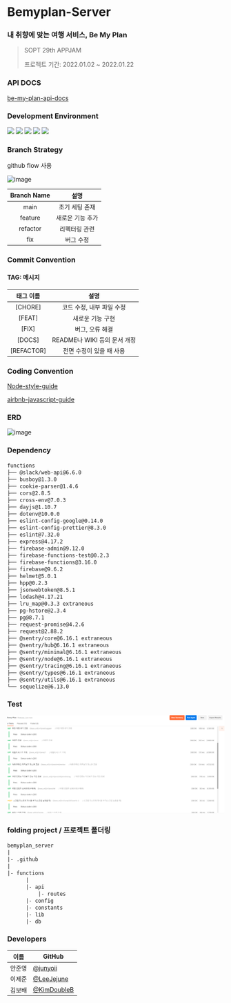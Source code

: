 # Bemyplan-Server  
### 내 취향에 맞는 여행 서비스, Be My Plan


> SOPT 29th APPJAM </b>
>
> 프로젝트 기간: 2022.01.02 ~ 2022.01.22

### API DOCS
[be-my-plan-api-docs](https://wood-sandpaper-707.notion.site/API-bca655150dce4eb8bed070a4cad8c3df)

### Development Environment   
<img src="https://img.shields.io/badge/Node.js-v16-green"/> <img src="https://img.shields.io/badge/PostgreSQL-v12.5-blue"/> <img src="https://img.shields.io/badge/Express-v4.17.2-green"/> <img src="https://img.shields.io/badge/Javascript-es6-yellow"/> <img src="https://img.shields.io/badge/firebase-yellow"/>   

### Branch Strategy

github flow 사용

![image](https://user-images.githubusercontent.com/81547780/148635082-fa1c8853-b33d-4d9d-9707-8fc5778fe423.png)


| Branch Name | 설명 |
| :---: | :-----: |
| main | 초기 세팅 존재 |
| feature | 새로운 기능 추가 |
| refactor | 리펙터링 관련 |
| fix | 버그 수정 |

### Commit Convention
#### TAG: 메시지 

| 태그 이름  |                             설명                             |
| :--------: | :----------------------------------------------------------: |
|  [CHORE]   |                  코드 수정, 내부 파일 수정                   |
|   [FEAT]   |                       새로운 기능 구현                       |
|   [FIX]    |                       버그, 오류 해결                        |
|   [DOCS]   |                 README나 WIKI 등의 문서 개정                 |
| [REFACTOR] |                   전면 수정이 있을 때 사용                   |

### Coding Convention
[Node-style-guide](https://github.com/felixge/node-style-guide)

[airbnb-javascript-guide](https://github.com/airbnb/javascript)


### ERD
![image](https://user-images.githubusercontent.com/81547780/148912777-6f990228-f369-47e5-905a-d0064bdaabd7.png)

### Dependency
```
functions
├── @slack/web-api@6.6.0
├── busboy@1.3.0
├── cookie-parser@1.4.6
├── cors@2.8.5
├── cross-env@7.0.3
├── dayjs@1.10.7
├── dotenv@10.0.0
├── eslint-config-google@0.14.0
├── eslint-config-prettier@8.3.0
├── eslint@7.32.0
├── express@4.17.2
├── firebase-admin@9.12.0
├── firebase-functions-test@0.2.3 
├── firebase-functions@3.16.0
├── firebase@9.6.2
├── helmet@5.0.1
├── hpp@0.2.3
├── jsonwebtoken@8.5.1
├── lodash@4.17.21
├── lru_map@0.3.3 extraneous
├── pg-hstore@2.3.4
├── pg@8.7.1
├── request-promise@4.2.6
├── request@2.88.2
├── @sentry/core@6.16.1 extraneous
├── @sentry/hub@6.16.1 extraneous
├── @sentry/minimal@6.16.1 extraneous
├── @sentry/node@6.16.1 extraneous
├── @sentry/tracing@6.16.1 extraneous
├── @sentry/types@6.16.1 extraneous
├── @sentry/utils@6.16.1 extraneous
└── sequelize@6.13.0
```

### Test
![test](./images/runner-test.png)

### folding project / 프로젝트 폴더링

```
bemyplan_server
|
|- .github
|
|- functions
      |
      |- api
          |- routes
      |- config
      |- constants
      |- lib
      |- db
```

### Developers

|이름|GitHub|
|---|---|
|안준영|[@junyoii](https://github.com/junyoii)|
|이제준|[@LeeJejune](https://github.com/LeeJejune)|
|김보배|[@KimDoubleB](https://github.com/KimDoubleB)|



